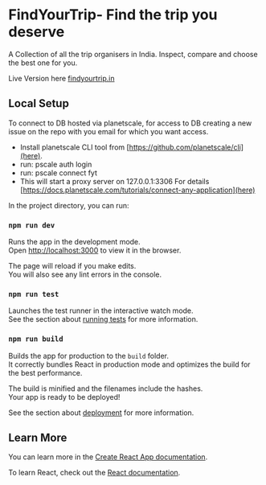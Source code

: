 # FindYourTrip- Find the trip you deserve

A Collection of all the trip organisers in India. Inspect, compare and choose the best one for you.

Live Version here [findyourtrip.in](https://findyourtrip.in)

## Local Setup
 
To connect to DB hosted via planetscale, for access to DB creating a new issue on the repo with you email for which you want access.
* Install planetscale CLI tool from [https://github.com/planetscale/cli](here).
* run: pscale auth login
* run: pscale connect fyt
* This will start a proxy server on 127.0.0.1:3306 
For details [https://docs.planetscale.com/tutorials/connect-any-application](here)

In the project directory, you can run:

### `npm run dev`

Runs the app in the development mode.\
Open [http://localhost:3000](http://localhost:3000) to view it in the browser.

The page will reload if you make edits.\
You will also see any lint errors in the console.

### `npm run test`

Launches the test runner in the interactive watch mode.\
See the section about [running tests](https://facebook.github.io/create-react-app/docs/running-tests) for more information.

### `npm run build`

Builds the app for production to the `build` folder.\
It correctly bundles React in production mode and optimizes the build for the best performance.

The build is minified and the filenames include the hashes.\
Your app is ready to be deployed!

See the section about [deployment](https://facebook.github.io/create-react-app/docs/deployment) for more information.

## Learn More

You can learn more in the [Create React App documentation](https://facebook.github.io/create-react-app/docs/getting-started).

To learn React, check out the [React documentation](https://reactjs.org/).
